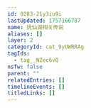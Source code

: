 ```yaml
---
id: 0283-21y3iu9i
lastUpdated: 1757166787
name: 抚仙湖相关传说
aliases: []
layer: 2
categoryId: cat_9yUWRRAg
tagIds:
  - tag__NZec6vQ
nsfw: false
parent: ""
relatedEntries: []
timelineEvents: []
titledLinks: []
---
```


